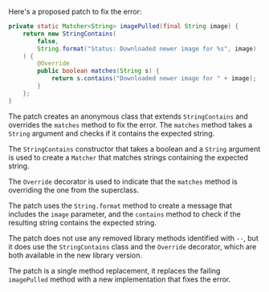 Here's a proposed patch to fix the error:
```java
private static Matcher<String> imagePulled(final String image) {
    return new StringContains(
        false,
        String.format("Status: Downloaded newer image for %s", image)
    ) {
        @Override
        public boolean matches(String s) {
            return s.contains("Downloaded newer image for " + image);
        }
    };
}
```
The patch creates an anonymous class that extends `StringContains` and overrides the `matches` method to fix the error. The `matches` method takes a `String` argument and checks if it contains the expected string.

The `StringContains` constructor that takes a boolean and a `String` argument is used to create a `Matcher` that matches strings containing the expected string.

The `Override` decorator is used to indicate that the `matches` method is overriding the one from the superclass.

The patch uses the `String.format` method to create a message that includes the `image` parameter, and the `contains` method to check if the resulting string contains the expected string.

The patch does not use any removed library methods identified with `--`, but it does use the `StringContains` class and the `Override` decorator, which are both available in the new library version.

The patch is a single method replacement, it replaces the failing `imagePulled` method with a new implementation that fixes the error.